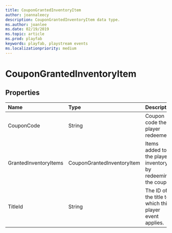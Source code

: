 ```yaml
---
title: CouponGrantedInventoryItem
author: joannaleecy
description: CouponGrantedInventoryItem data type.
ms.author: joanlee
ms.date: 02/19/2019
ms.topic: article
ms.prod: playfab
keywords: playfab, playstream events
ms.localizationpriority: medium
---
```


# CouponGrantedInventoryItem

## Properties

|Name|Type|Description|
| :--------------------|:-------------------|:----------------------|
|CouponCode|String|Coupon code the player redeemed.|
|GrantedInventoryItems|CouponGrantedInventoryItem|Items added to the player's inventory by redeeming the coupon.|
|TitleId|String|The ID of the title to which this player event applies.|
